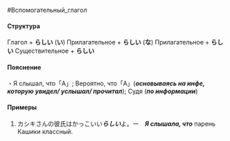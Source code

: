 #Вспомогательный_глагол
#### Структура
Глагол + **らしい**
(**い**) Прилагательное + **らしい**
(**な**) Прилагательное + **らしい**
Существительное + **らしい**
#### Пояснение
・Я слышал, что「A」; Вероятно, что「A」(***основываясь на инфе, которую увидел/ услышал/ прочитал***); Судя (***по информации***)
#### Примеры
1. カシキさんの彼氏はかっこいい***らしい***よ。ー　***Я слышала, что*** парень Кашики классный.